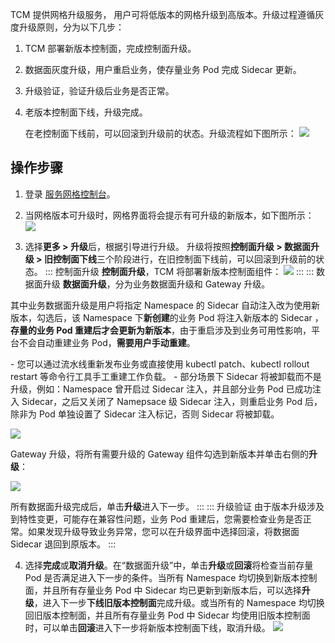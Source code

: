 TCM 提供网格升级服务， 用户可将低版本的网格升级到高版本。升级过程遵循灰度升级原则，分为以下几步：
1. TCM 部署新版本控制面，完成控制面升级。

2. 数据面灰度升级，用户重启业务，使存量业务 Pod 完成 Sidecar 更新。

3. 升级验证，验证升级后业务是否正常。

4. 老版本控制面下线，升级完成。

   在老控制面下线前，可以回滚到升级前的状态。升级流程如下图所示：
![](https://qcloudimg.tencent-cloud.cn/raw/cc08d5a86ead7effe267e57de73ef03f.png)


## 操作步骤
1. 登录 [服务网格控制台](https://console.cloud.tencent.com/tke2/mesh)。

2. 当网格版本可升级时，网格界面将会提示有可升级的新版本，如下图所示：
![](https://qcloudimg.tencent-cloud.cn/raw/0cb5a5ef56615634eb42adbec8edb8dd.png)

3. 选择**更多 > 升级**后，根据引导进行升级。
升级将按照**控制面升级 > 数据面升级 > 旧控制面下线**三个阶段进行，在旧控制面下线前，可以回滚到升级前的状态。
    <dx-tabs>
   ::: 控制面升级
**控制面升级**，TCM 将部署新版本控制面组件：
![](https://qcloudimg.tencent-cloud.cn/raw/cc2119c2bfbf1e2e30059968d736ef38.png)
    :::
    ::: 数据面升级
**数据面升级**，分为业务数据面升级和 Gateway 升级。

其中业务数据面升级是用户将指定 Namespace 的 Sidecar 自动注入改为使用新版本，勾选后，该 Namespace 下**新创建**的业务 Pod 将注入新版本的 Sidecar ，**存量的业务 Pod 重建后才会更新为新版本**，由于重启涉及到业务可用性影响，平台不会自动重建业务 Pod，**需要用户手动重建**。

<dx-alert infotype="explain" title="">
- 您可以通过流水线重新发布业务或直接使用 kubectl patch、kubectl rollout restart 等命令行工具手工重建工作负载。
- 部分场景下 Sidecar 将被卸载而不是升级，例如：Namespace 曾开启过 Sidecar 注入，并且部分业务 Pod 已成功注入 Sidecar，之后又关闭了 Namepsace 级 Sidecar 注入，则重启业务 Pod 后，除非为 Pod 单独设置了 Sidecar 注入标记，否则 Sidecar 将被卸载。
</dx-alert>

![](https://staticintl.cloudcachetci.com/yehe/backend-news/hfMT559_%E4%BC%81%E4%B8%9A%E5%BE%AE%E4%BF%A1%E6%88%AA%E5%9B%BE_20230111161121.png)

Gateway 升级，将所有需要升级的 Gateway 组件勾选到新版本并单击右侧的**升级**：

![](https://staticintl.cloudcachetci.com/yehe/backend-news/zZI4912_%E4%BC%81%E4%B8%9A%E5%BE%AE%E4%BF%A1%E6%88%AA%E5%9B%BE_20230111161250.png)

所有数据面升级完成后，单击**升级**进入下一步。
:::
::: 升级验证
由于版本升级涉及到特性变更，可能存在兼容性问题，业务 Pod 重建后，您需要检查业务是否正常。如果发现升级导致业务异常，您可以在升级界面中选择回滚，将数据面 Sidecar 退回到原版本。
:::
</dx-tabs>

4. 选择**完成**或**取消升级**。在“数据面升级”中，单击**升级**或**回滚**将检查当前存量 Pod 是否满足进入下一步的条件。当所有 Namespace 均切换到新版本控制面，并且所有存量业务 Pod 中 Sidecar 均已更新到新版本后，可以选择**升级**，进入下一步**下线旧版本控制面**完成升级。或当所有的 Namespace 均切换回旧版本控制面，并且所有存量业务 Pod 中 Sidecar 均使用旧版本控制面时，可以单击**回滚**进入下一步将新版本控制面下线，取消升级。
![](https://qcloudimg.tencent-cloud.cn/raw/77047f18f8d37a68359511b188f34bdd.png)
